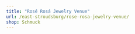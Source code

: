 ```yaml
---
title: "Rosé Rosá Jewelry Venue"
url: /east-stroudsburg/rose-rosa-jewelry-venue/
shop: Schmuck
---
```

